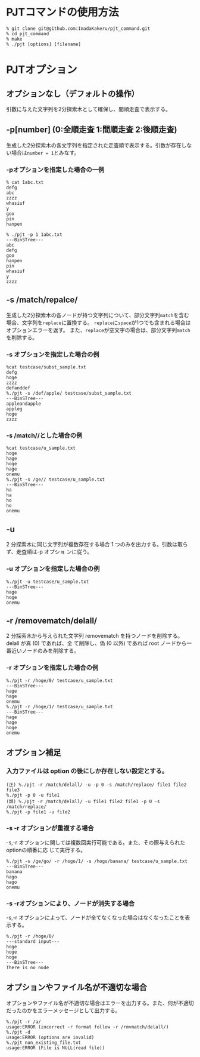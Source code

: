 # PJTコマンドの使用方法
```
% git clone git@github.com:ImadaKakeru/pjt_command.git
% cd pjt_command
% make
% ./pjt [options] [filename]
```

#  PJTオプション
## オプションなし（デフォルトの操作）
引数に与えた文字列を2分探索木として確保し、間順走査で表示する。

## -p[number] (0:全順走査 1:間順走査 2:後順走査)
生成した2分探索木の各文字列を指定された走査順で表示する。引数が存在しない場合は`number = 1`とみなす。
### -pオプションを指定した場合の一例
```
% cat 1abc.txt
defg
abc
zzzz
whasiuf
y
goo
pin
hanpen

% ./pjt -p 1 1abc.txt
---BinSTree---
abc
defg
goo
hanpen
pin
whasiuf
y
zzzz
```

## -s /match/repalce/
生成した2分探索木の各ノードが持つ文字列について、部分文字列`match`を含む場合、文字列を`replace`に置換する。
`replace`に`space`が1つでも含まれる場合はオプションエラーを返す。
また、`replace`が空文字の場合は、部分文字列`match`を削除する。
### -s オプションを指定した場合の例
```
%cat testcase/subst_sample.txt
defg
hoge
zzzz
defanddef
%./pjt -s /def/apple/ testcase/subst_sample.txt
---BinSTree---
appleandapple
appleg
hoge
zzzz
```
### -s /match//とした場合の例
```
%cat testcase/u_sample.txt
hoge
hage
hoge
hage
onemu
%./pjt -s /ge// testcase/u_sample.txt
---BinSTree---
ha
ha
ho
ho
onemu
```


## -u
2 分探索木に同じ文字列が複数存在する場合 1 つのみを出力する。引数は取らず、走査順は-p オプショ
ンに従う。
### -u オプションを指定した場合の例
```
%./pjt -u testcase/u_sample.txt
---BinSTree---
hage
hoge
onemu
```
## -r /removematch/delall/
2 分探索木から与えられた文字列 removematch を持つノードを削除する。delall が真 (0) であれば、全
て削除し、偽 (0 以外) であれば root ノードから一番近いノードのみを削除する。
### -r オプションを指定した場合の例
```
%./pjt -r /hoge/0/ testcase/u_sample.txt
---BinSTree---
hage
hage
onemu
%./pjt -r /hoge/1/ testcase/u_sample.txt
---BinSTree---
hage
hage
hoge
onemu
```

## オプション補足
### 入力ファイルは option の後にしか存在しない設定とする。
```
(正) %./pjt -r /match/delall/ -u -p 0 -s /match/replace/ file1 file2 file3
%./pjt -p 0 -u file1
(誤) %./pjt -r /match/delall/ -u file1 file2 file3 -p 0 -s /match/replace/
%./pjt -p file1 -u file2
```

### -s -r オプションが重複する場合
-s,-r オプションに関しては複数回実行可能である。また、その際与えられたoptionの順番に応
じて実行する。
```
%./pjt -s /ge/go/ -r /hogo/1/ -s /hogo/banana/ testcase/u_sample.txt
---BinSTree---
banana
hago
hago
onemu
```
### -s -rオプションにより、ノードが消失する場合
-s,-r オプションによって、ノードが全てなくなった場合はなくなったことを表示する。
```
%./pjt -r /hoge/0/
---standard input---
hoge
hoge
hoge
---BinSTree---
There is no node
```
## オプションやファイル名が不適切な場合
オプションやファイル名が不適切な場合はエラーを出力する。また、何が不適切だったのかをエラーメッセージとして出力する。
```
%./pjt -r /a/
usage:ERROR (incorrect -r format follow -r /rmvmatch/delall/)
%./pjt -d
usage:ERROR (options are invalid)
%./pjt non_existing_file.txt
usage:ERROR (File is NULL(read file))
```
